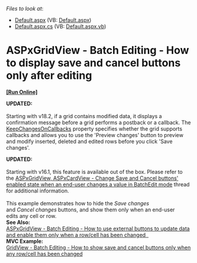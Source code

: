 <!-- default file list -->
*Files to look at*:

* [Default.aspx](./CS/T114462/Default.aspx) (VB: [Default.aspx](./VB/T114462/Default.aspx))
* [Default.aspx.cs](./CS/T114462/Default.aspx.cs) (VB: [Default.aspx.vb](./VB/T114462/Default.aspx.vb))
<!-- default file list end -->
# ASPxGridView - Batch Editing - How to display save and cancel buttons only after editing
<!-- run online -->
**[[Run Online]](https://codecentral.devexpress.com/t114462/)**
<!-- run online end -->

<p><strong>UPDATED:<br></strong><br>Starting with v18.2, if a grid contains modified data, it displays a confirmation message before a grid performs a postback or a callback. The <a href="https://docs.devexpress.com/AspNet/DevExpress.Web.GridViewBatchEditSettings.KeepChangesOnCallbacks">KeepChangesOnCallbacks</a> property specifies whether the grid supports callbacks and allows you to use the 'Preview changes' button to preview and modify inserted, deleted and edited rows before you click 'Save changes'.</p>

<p><strong>UPDATED:<br></strong><br>Starting with v16.1, this feature is available out of the box. Please refer to the <a href="https://www.devexpress.com/Support/Center/p/T341469">ASPxGridView, ASPxCardView - Change Save and Cancel buttons' enabled state when an end-user changes a value in BatchEdit mode</a> thread for additional information.<br><br>This example demonstrates how to hide the <em>Save changes</em> and <em>Cancel </em><em>changes</em> buttons, and show them only when an end-user edits any cell or row.<br><strong>See Also:</strong><br><a href="https://www.devexpress.com/Support/Center/p/T150388">ASPxGridView - Batch Editing - How to use external buttons to update data and enable them only when a row/cell has been changed  </a> <br><strong>MVC Example:</strong><br><a href="https://www.devexpress.com/Support/Center/p/T150411">GridView - Batch Editing - How to show save and cancel buttons only when any row/cell has been changed</a></p>

<br/>


